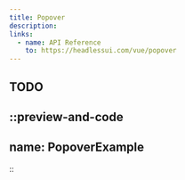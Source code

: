 ```yaml
---
title: Popover
description:
links:
  - name: API Reference
    to: https://headlessui.com/vue/popover
---
```


## TODO

::preview-and-code
---
name: PopoverExample
---
::
